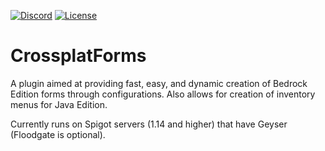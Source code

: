 [![Discord](https://img.shields.io/discord/806179549498966058?color=7289da&label=discord&logo=discord&logoColor=white)](https://discord.gg/M2SvqCu4e9)
[![License](https://img.shields.io/badge/License-GPL-orange)](https://github.com/ProjectG-Plugins/GeyserUpdater/blob/master/LICENSE)

# CrossplatForms

A plugin aimed at providing fast, easy, and dynamic creation of Bedrock Edition forms through configurations. Also allows for creation of inventory menus for Java Edition.

Currently runs on Spigot servers (1.14 and higher) that have Geyser (Floodgate is optional).
